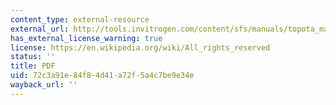 ```yaml
---
content_type: external-resource
external_url: http://tools.invitrogen.com/content/sfs/manuals/topota_man.pdf
has_external_license_warning: true
license: https://en.wikipedia.org/wiki/All_rights_reserved
status: ''
title: PDF
uid: 72c3a91e-84f8-4d41-a72f-5a4c7be9e34e
wayback_url: ''
---
```

